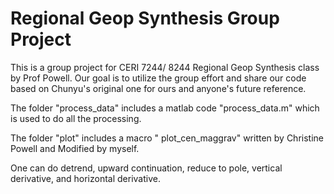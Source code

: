 # Regional Geop Synthesis Group Project

This is a group project for CERI 7244/ 8244 Regional Geop Synthesis class by Prof Powell. Our goal is to utilize the group effort and share our code based on Chunyu's original one for ours and anyone's future reference.

The folder "process_data" includes a matlab code "process_data.m" which is used to do all the processing. 

The folder "plot" includes a macro " plot_cen_maggrav" written by Christine Powell and Modified by myself. 

One can do detrend, upward continuation, reduce to pole, vertical derivative, and horizontal derivative. 

